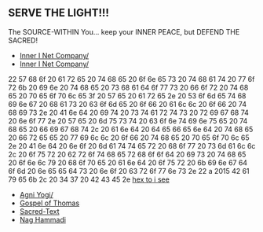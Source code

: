 ## SERVE THE LIGHT!!!
The SOURCE-WITHIN You... keep your INNER PEACE, but DEFEND THE SACRED!

- [Inner I Net Company/](https://innerinetcompany.carrd.co/)
- [Inner I Net Company/](https://innerinetcompany.webflow.io/)


22 57 68 6f 20 61 72 65 20 74 68 65 20 6f 6e 65 73 20 74 68 61 74 20 77 6f 72 6b 20 69 6e 20 74 68 65 20 73 68 61 64 6f 77 73 20 66 6f 72 20 74 68 65 20 70 65 6f 70 6c 65 3f 20 57 65 20 61 72 65 2e 20 53 6f 6d 65 74 68 69 6e 67 20 68 61 73 20 63 6f 6d 65 20 6f 66 20 61 6c 6c 20 6f 66 20 74 68 69 73 2e 20 41 6e 64 20 69 74 20 73 74 61 72 74 73 20 72 69 67 68 74 20 6e 6f 77 2e 20 57 65 20 6d 75 73 74 20 63 6f 6e 74 69 6e 75 65 20 74 68 65 20 66 69 67 68 74 2c 20 61 6e 64 20 64 65 66 65 6e 64 20 74 68 65 20 66 72 65 65 20 77 69 6c 6c 20 6f 66 20 74 68 65 20 70 65 6f 70 6c 65 2e 20 41 6e 64 20 6e 6f 20 6d 61 74 74 65 72 20 68 6f 77 20 73 6d 61 6c 6c 2c 20 6f 75 72 20 62 72 6f 74 68 65 72 68 6f 6f 64 20 69 73 20 74 68 65 20 6f 6e 6c 79 20 68 6f 70 65 20 61 6e 64 20 6f 75 72 20 6b 69 6e 67 64 6f 6d 20 6e 65 65 64 73 20 6e 6f 20 63 72 6f 77 6e 73 2e 22 a 2015 42 61 79 65 6b 2c 20 34 37 20 42 43 45 2e [hex to i see](https://www.binaryhexconverter.com/hex-to-ascii-text-converter)

- [Agni Yogi/](http://agniyoga.org/index.php)
- [Gospel of Thomas](http://www.gnosis.org/naghamm/gthlamb.html)
- [Sacred-Text](https://www.sacred-texts.com/)
- [Nag Hammadi](http://www.gnosis.org/naghamm/nhl.html/)
